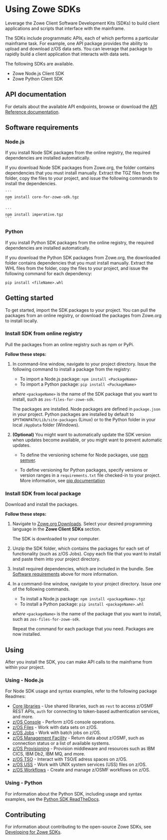 # Using Zowe SDKs

Leverage the Zowe Client Software Development Kits (SDKs) to build client applications and scripts that interface with the mainframe.

The SDKs include programmatic APIs, each of which performs a particular mainframe task. For example, one API package provides the ability to upload and download z/OS data sets. You can leverage that package to rapidly build a client application that interacts with data sets.

The following SDKs are available.
- Zowe Node.js Client SDK
- Zowe Python Client SDK

## API documentation

For details about the available API endpoints, browse or download the [API Reference documentation](https://docs.zowe.org/stable/#zowe-client-sdk-reference-guides).

## Software requirements

### Node.js

If you install Node SDK packages from the online registry, the required dependencies are installed automatically.

If you download Node SDK packages from Zowe.org, the folder contains dependencies that you must install manually. Extract the TGZ files from the folder, copy the files to your project, and issue the following commands to install the dependencies.

    ```
    npm install core-for-zowe-sdk.tgz
    ```

    ```
    npm install imperative.tgz
    ```

### Python

If you install Python SDK packages from the online registry, the required dependencies are installed automatically.

If you download the Python SDK packages from Zowe.org, the downloaded folder contains dependencies that you must install manually. Extract the WHL files from the folder, copy the files to your project, and issue the following command for each dependency:

```
pip install <fileName>.whl
```

## Getting started

To get started, import the SDK packages to your project. You can pull the packages from an online registry, or download the packages from Zowe.org to install locally.

### Install SDK from online registry

Pull the packages from an online registry such as npm or PyPi.

**Follow these steps:**

1. In command-line window, navigate to your project directory. Issue the following command to install a package from the registry:

   - To import a Node.js package: `npm install <PackageName>`
   - To import a Python package: `pip install <PackageName>`

   *where* `<packageName>` is the name of the SDK package that you want to install, such as `zos-files-for-zowe-sdk`.

    The packages are installed. Node packages are defined in `package.json` in your project. Python packages are installed by default to `$PYTHONPATH/Lib/site-packages` (Linux) or to the Python folder in your local `/AppData` folder (Windows).

2. **(Optional)** You might want to automatically update the SDK version when updates become available, or you might want to prevent automatic updates.

    - To define the versioning scheme for Node packages, use [npm semver](https://docs.npmjs.com/misc/semver#x-ranges-12x-1x-12-).

    - To define versioning for Python packages, specify versions or version ranges in a `requirements.txt` file checked-in to your project. More information, see [pip documentation](https://pip.pypa.io/en/stable/reference/pip_install/#example-requirements-file)

### Install SDK from local package

Download and install the packages.

**Follow these steps:**

1. Navigate to [Zowe.org Downloads](https://www.zowe.org/download.html). Select your desired programming language in the **Zowe Client SDKs** section.

   The SDK is downloaded to your computer.

2. Unzip the SDK folder, which contains the packages for each set of functionality (such as z/OS Jobs). Copy each file that you want to install and paste them into your project directory.

3. Install required dependencies, which are included in the bundle. See [Software requirements](#software-requirements) above for more information.

3. In a command-line window, navigate to your project directory. Issue *one* of the following commands.

   - To install a Node.js package: `npm install <packageName>.tgz`
   - To install a Python package: `pip install <packageName>.whl`

    *where* `<packageName>` is the name of the package that you want to install, such as `zos-files-for-zowe-sdk`.

    Repeat the command for each package that you need. Packages are now installed.

## Using

After you install the SDK, you can make API calls to the mainframe from within your project.

### Using - Node.js

For Node SDK usage and syntax examples, refer to the following package Readmes:

- [Core libraries](https://www.npmjs.com/package/@zowe/core-for-zowe-sdk) - Use shared libraries, such as `rest` to access z/OSMF REST APIs, `auth` for connecting to token-based authentication services, and more.
- [z/OS Console](https://www.npmjs.com/package/@zowe/zos-console-for-zowe-sdk) - Perform z/OS console operations.
- [z/OS Files](https://www.npmjs.com/package/@zowe/zos-files-for-zowe-sdk) - Work with data sets on z/OS.
- [z/OS Jobs](https://www.npmjs.com/package/@zowe/zos-jobs-for-zowe-sdk) - Work with batch jobs on z/OS.
- [z/OS Management Facility](https://www.npmjs.com/package/@zowe/zosmf-for-zowe-sdk) - Return data about z/OSMF, such as connection status or a list of available systems.
- [z/OS Provisioning](https://www.npmjs.com/package/@zowe/provisioning-for-zowe-sdk) - Provision middleware and resources such as IBM CICS, IBM Db2, IBM MQ, and more.
- [z/OS TSO](https://www.npmjs.com/package/@zowe/zos-tso-for-zowe-sdk) - Interact with TSO/E adress spaces on z/OS.
- [z/OS USS](https://www.npmjs.com/package/@zowe/zos-uss-for-zowe-sdk) - Work with UNIX system services (USS) files on z/OS.
- [z/OS Workflows](https://www.npmjs.com/package/@zowe/zos-workflows-for-zowe-sdk) - Create and manage z/OSMF workflows on z/OS.

### Using - Python

For information about the Python SDK, including usage and syntax examples, see the [Python SDK ReadTheDocs](https://zowe-client-python-sdk.readthedocs.io/en/latest/).

## Contributing

For information about contributing to the open-source Zowe SDKs, see [Developing for Zowe SDKs](../extend/extend-sdks.md).
